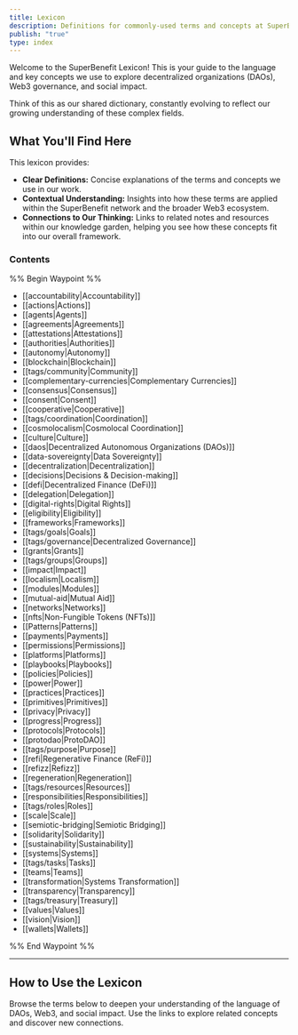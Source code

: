 ```yaml
---
title: Lexicon
description: Definitions for commonly-used terms and concepts at SuperBenefit
publish: "true"
type: index
---
```


Welcome to the SuperBenefit Lexicon! This is your guide to the language and key concepts we use to explore decentralized organizations (DAOs), Web3 governance, and social impact.

Think of this as our shared dictionary, constantly evolving to reflect our growing understanding of these complex fields.

## What You'll Find Here

This lexicon provides:

*   **Clear Definitions:** Concise explanations of the terms and concepts we use in our work.
*   **Contextual Understanding:** Insights into how these terms are applied within the SuperBenefit network and the broader Web3 ecosystem.
*   **Connections to Our Thinking:** Links to related notes and resources within our knowledge garden, helping you see how these concepts fit into our overall framework.

### Contents

%% Begin Waypoint %%
- [[accountability|Accountability]]
- [[actions|Actions]]
- [[agents|Agents]]
- [[agreements|Agreements]]
- [[attestations|Attestations]]
- [[authorities|Authorities]]
- [[autonomy|Autonomy]]
- [[blockchain|Blockchain]]
- [[tags/community|Community]]
- [[complementary-currencies|Complementary Currencies]]
- [[consensus|Consensus]]
- [[consent|Consent]]
- [[cooperative|Cooperative]]
- [[tags/coordination|Coordination]]
- [[cosmolocalism|Cosmolocal Coordination]]
- [[culture|Culture]]
- [[daos|Decentralized Autonomous Organizations (DAOs)]]
- [[data-sovereignty|Data Sovereignty]]
- [[decentralization|Decentralization]]
- [[decisions|Decisions & Decision-making]]
- [[defi|Decentralized Finance (DeFi)]]
- [[delegation|Delegation]]
- [[digital-rights|Digital Rights]]
- [[eligibility|Eligibility]]
- [[frameworks|Frameworks]]
- [[tags/goals|Goals]]
- [[tags/governance|Decentralized Governance]]
- [[grants|Grants]]
- [[tags/groups|Groups]]
- [[impact|Impact]]
- [[localism|Localism]]
- [[modules|Modules]]
- [[mutual-aid|Mutual Aid]]
- [[networks|Networks]]
- [[nfts|Non-Fungible Tokens (NFTs)]]
- [[Patterns|Patterns]]
- [[payments|Payments]]
- [[permissions|Permissions]]
- [[platforms|Platforms]]
- [[playbooks|Playbooks]]
- [[policies|Policies]]
- [[power|Power]]
- [[practices|Practices]]
- [[primitives|Primitives]]
- [[privacy|Privacy]]
- [[progress|Progress]]
- [[protocols|Protocols]]
- [[protodao|ProtoDAO]]
- [[tags/purpose|Purpose]]
- [[refi|Regenerative Finance (ReFi)]]
- [[refizz|Refizz]]
- [[regeneration|Regeneration]]
- [[tags/resources|Resources]]
- [[responsibilities|Responsibilities]]
- [[tags/roles|Roles]]
- [[scale|Scale]]
- [[semiotic-bridging|Semiotic Bridging]]
- [[solidarity|Solidarity]]
- [[sustainability|Sustainability]]
- [[systems|Systems]]
- [[tags/tasks|Tasks]]
- [[teams|Teams]]
- [[transformation|Systems Transformation]]
- [[transparency|Transparency]]
- [[tags/treasury|Treasury]]
- [[values|Values]]
- [[vision|Vision]]
- [[wallets|Wallets]]

%% End Waypoint %%

---
## How to Use the Lexicon

Browse the terms below to deepen your understanding of the language of DAOs, Web3, and social impact. Use the links to explore related concepts and discover new connections.